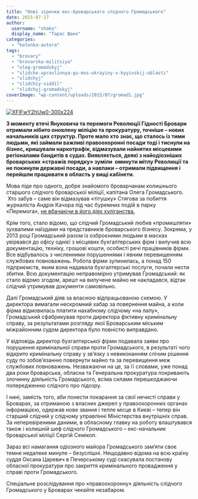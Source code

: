 ```yaml
---
title: "Нові зірочки екс-броварського слідчого Громадського"
date: 2015-07-27
author: 
  username: "shako"
  display_name: "Тарас Шако"
categories: 
  - "kolonka-avtora"
tags: 
  - "brovary"
  - "brovarska-militsiya"
  - "oleg-gromadskyj"
  - "slidche-upravlinnya-gu-mvs-ukrayiny-v-kyyivskij-oblasti"
  - "slidchyj"
  - "slidchiy-viddil"
  - "slidchyj-gromadskyj"
coverImage: "wp-content/uploads/2015/07/gromad1.jpg"
---
```


[![XFlFwY2hUw0-300x224](https://mpz.brovary.org/wp-content/uploads/2015/07/XFlFwY2hUw0.jpg)](https://mpz.brovary.org/novi-zirochky-slidchogo-gromadskogo/xflfwy2huw0-300x224/)

**З моменту втечі Януковича та перемоги Революції Гідності Бровари отримали нібито оновлену міліцію та прокуратуру, точніше – нових начальників цих структур. Проте мало хто знає, що сталось із тими людьми, які займали важливі правоохоронні посади тоді і тиснули на бізнес, кришували наркотрафік, відмазували найнятих місцевими регіоналами бандитів в судах. Виявляється, деякі з найодіозніших броварських «стражів порядку» зуміли  оминути мітлу Революції та не покинули державні посади, а навпаки – отримали підвищення і перейшли працювати в область у вищі кабінети.**

Мова піде про одного, добре знайомого броварчанам колишнього старшого слідчого броварської міліції, капітана Олега Громадського.  Хто забув – саме він відмазував «тітушку» Стягова за побиття журналіста Андрія Качора під час буремних подій в парку «Перемога», [не вбачаючи в його діях хуліганства.](https://mpz.brovary.org/slidchiy-boyovik-styagov-vdariv-zhurnalista-cherez-osobistu-nepriyazn/)

Крім того, стало відомо, що слідчий Громадський любив «промишляти» зухвалими наїздами на представників броварського бізнесу. Зокрема, у 2013 році Громадський разом із озброєними людьми в масках увірвався до офісу однієї з місцевих бухгалтерських фірм і вилучив всю документацію, техніку, грошові кошти, особисті речі працівників фірми. Все відбувалось з численними порушеннями і явним перевищенням службових повноважень. Робота фірми зупинилась, а понад 150 підприємств, яким вона надавала бухгалтерські послуги, почали нести збитки. Всю документацію неправомірно утримував Громадський: як стало відомо згодом, арешт на вилучене майно не накладався, відтак слідчий утримував документи самовільно.

Далі Громадський діяв за власною відпрацьованою схемою. У директора вимагали нескромний хабар за повернення майна, а коли фірма відмовилась платити нахабному слідчому «на лапу», Громадський сфабрикував проти директора фіктивну кримінальну справу, за результатами розгляду якої Броварським міським міжрайонним судом директора було повністю виправдано.

У відповідь директор бухгалтерської фірми подавала заяви про порушення кримінальної справи проти Громадського, в результаті чого відкрито кримінальну справу у зв’язку з невиконанням слічим рішення суду по зобов’язанню повернути майно та за перевищення меж службових повноважень. Незважаючи на це, за її словами, уже понад два роки броварська, обласна та Генеральна прокуратура покривають злочинну діяльність Громадського, всіма силами перешкоджаючи попередженню слідчого про підозру.

І нині, замість того, аби понести покарання за свої нечисті справи у Броварах, за отриманою з власних джерел у правоохоронних органах інформацією, одержав нове звання і тепле місце в Києві – тепер він старший слідчий у слідчому управлінні Міністерства внутрішніх справ. За неперевіреними даними, в обласному главку на роботу влаштувався також і колишній шеф слідчого Громадського – екс-начальник броварської міліції Сергій Семікоп.

Зараз всі намагання одіозного майора Громадського зам’яти своє темне недалеке минуле – безуспішні. Нещодавно відома на всю країну суддя Оксана Царевич в Печерському суді скасувала постанову обласної прокуратури про закриття кримінального провадження у справі проти Громадського.

Спеціальне розслідування про «правоохоронну» діяльність слідчого Громадського у Броварах чекайте незабаром.
